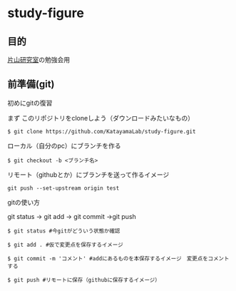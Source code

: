 # study-figure

## 目的
[片山研究室](https://www.energylab.jp)の勉強会用



## 前準備(git)



初めにgitの復習



まず このリポジトリをcloneしよう（ダウンロードみたいなもの）

````
$ git clone https://github.com/KatayamaLab/study-figure.git
````

ローカル（自分のpc）にブランチを作る

````
$ git checkout -b <ブランチ名>
`````

リモート（githubとか）にブランチを送って作るイメージ
````
git push --set-upstream origin test
````

gitの使い方

git status → git add → git commit →git push 



````
$ git status #今gitがどういう状態か確認
````



````
$ git add . #仮で変更点を保存するイメージ
````



````
$ git commit -m 'コメント' #addにあるものを本保存するイメージ　変更点をコメントする
````



````
$ git push #リモートに保存（githubに保存するイメージ）
````

